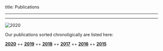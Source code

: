 title: Publications
- - -
- - -
![2020](publications/BannerPaper2020.jpg)

Our publications sorted chronoligically are listed here:

[**2020**](publications/u2020.html) ++ [**2019**](publications/v2019.html) ++ [**2018**](publications/w2018.html) ++ [**2017**](publications/x2017.html) ++ [**2016**](publications/y2016.html) ++ [**2015**](publications/z2015.html)

